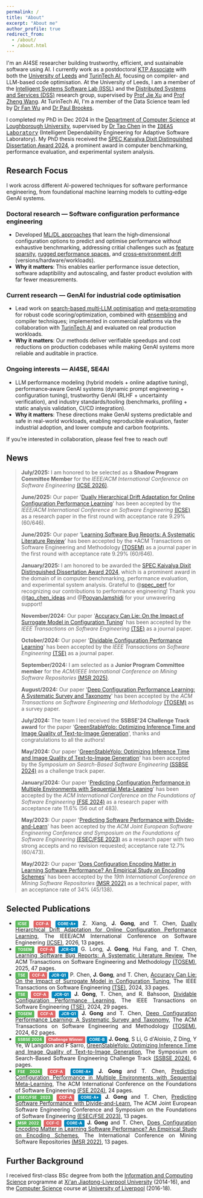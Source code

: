 ```yaml
---
permalink: /
title: "About"
excerpt: "About me"
author_profile: true
redirect_from: 
  - /about/
  - /about.html
---
```


I'm an AI4SE researcher building trustworthy, efficient, and sustainable software using AI. I currently work as a postdoctoral [KTP Associate](https://www.ktp-uk.org/) with both the [University of Leeds](https://www.leeds.ac.uk/) and [TurinTech AI](https://www.turintech.ai/), focusing on compiler- and LLM-based code optimisation.
At the University of Leeds, I am a member of the [Intelligent Systems Software Lab (ISSL)](https://issl-uk.com/) and the [Distributed Systems and Services (DSS)](https://distributed-systems.leeds.ac.uk/) research group, supervised by [Prof Jie Xu](https://eps.leeds.ac.uk/computing/staff/331/professor-jie-xu) and [Prof Zheng Wang](https://zwang4.github.io/). 
At TurinTech AI, I'm a member of the Data Science team led by [Dr Fan Wu](https://scholar.google.com/citations?user=p8z2_usAAAAJ&hl=en) and [Dr Paul Brookes](https://www.linkedin.com/in/paul-brookes-125288b2/).

I completed my PhD in Dec 2024 in the [Department of Computer Science](https://www.lboro.ac.uk/departments/compsci/) at [Loughborough University](https://www.lboro.ac.uk/), supervised by [Dr Tao Chen](https://scholar.google.co.uk/citations?user=K4teyvoAAAAJ&hl=en) in the [<kbd>IDEAS Laboratory</kbd>](https://ideas-labo.github.io/) (Intelligent Dependability Engineering for Adaptive Software Laboratory). My PhD thesis received the [SPEC Kaivalya Dixit Distinguished Dissertation Award 2024](https://research.spec.org/awards/), a prominent award in computer benchmarking, performance evaluation, and experimental system analysis.

## Research Focus
I work across different AI-powered techniques for software performance engineering, from foundational machine learning models to cutting‑edge GenAI systems.

### Doctoral research — Software configuration performance engineering
- Developed [ML/DL approaches](https://dl.acm.org/doi/full/10.1145/3702986) that learn the 
  high‑dimensional configuration options to 
  predict and optimise performance without 
  exhaustive benchmarking, addressing critial 
  challenges such as [feature sparsity](https://ieeexplore.ieee.org/abstract/document/10744216), [rugged performance spaces](https://ieeexplore.ieee.org/abstract/document/10832565), and [cross‑environment drift](https://dl.acm.org/doi/abs/10.1145/3643743) (versions/hardware/workloads).
- **Why it matters**: This 
  enables earlier performance issue detection, 
  software adaptibility and autoscaling, and 
  faster product evolution with far fewer 
  measurements.

### Current research — GenAI for industrial code optimisation
- Lead work on [search-based multi‑LLM optimisation](https://arxiv.org/abs/2501.01277) and [meta‑prompting](https://arxiv.org/abs/2508.01443) for robust code scoring/optimization, combined with [ensembling](https://arxiv.org/abs/2503.13505) and compiler techniques; implemented in commercial platforms via the collaboration with [TurinTech AI](https://www.turintech.ai/) and evaluated on real production workloads.
- **Why it matters**: Our methods deliver verifiable speedups and cost reductions on production codebases while making GenAI systems more reliable and auditable in practice.

### Ongoing interests — AI4SE, SE4AI
- LLM performance modeling (hybrid models + online adaptive tuning), performance‑aware GenAI systems (dynamic prompt engineering + configuration tuning), trustworthy GenAI (RLHF + uncertainty verification), and industry standards/tooling (benchmarks, profiling + static analysis validation, CI/CD integration).
- **Why it matters**: These directions make GenAI 
 systems predictable and safe in real-world 
 workloads, enabling reproducible evaluation, 
 faster industrial adoption, and lower compute 
 and carbon footprints.

If you’re interested in collaboration, please feel free to reach out!

## News
>
> **July/2025:** I am honored to be selected as a **Shadow Program Committee Member** for the *IEEE/ACM International Conference on Software Engineering* [(ICSE 2026)](https://conf.researchr.org/home/icse-2026).
>
>
> **June/2025:** Our paper '[Dually Hierarchical Drift Adaptation for Online Configuration Performance Learning](https://arxiv.org/abs/2507.08730)' has been accepted by the *IEEE/ACM International Conference on Software Engineering* [(ICSE)](https://conf.researchr.org/home/icse-2026) as a research paper in the first round with acceptance rate 9.29% (60/646).
>
>
> **June/2025:** Our paper '[Learning Software Bug Reports: A Systematic Literature Review](https://dl.acm.org/doi/abs/10.1145/3750040)' has been accepted by the *ACM Transactions on Software Engineering and Methodology
[(TOSEM)](https://dl.acm.org/toc/tosem/justaccepted) as a journal paper in the first round with acceptance rate 9.29% (60/646).
>
>
> **January/2025:** I am honored to be awarded the [SPEC Kaivalya Dixit Distinguished Dissertation Award 2024](https://research.spec.org/news/2025-01-31-00-00-winner-of-spec-kaivalya-dixit-distinguished-dissertation-award-2024/), 
which is a prominent award in the domain of in computer benchmarking, performance evaluation, and experimental system analysis. 
Grateful to @[spec_perf](https://x.com/spec_perf) for recognizing our contributions to performance engineering! Thank you @[tao_chen_ideas](https://x.com/tao_chen_ideas) and @[PooyanJamshidi](https://x.com/PooyanJamshidi) for your unwavering support!
>
> 
> **November/2024:** Our paper '[Accuracy Can Lie: On the Impact of Surrogate Model in Configuration Tuning](https://ieeexplore.ieee.org/abstract/document/10832565)' has been accepted by the *IEEE Transactions on Software Engineering* [(TSE)](https://ieeexplore.ieee.org/xpl/RecentIssue.jsp?punumber=32) as a journal paper.
>
> 
> **October/2024:** Our paper '[Dividable Configuration Performance Learning](https://arxiv.org/abs/2409.07629)' has been accepted by the *IEEE Transactions on Software Engineering* [(TSE)](https://ieeexplore.ieee.org/xpl/RecentIssue.jsp?punumber=32) as a journal paper.
>
> 
> **September/2024:** I am selected as a **Junior Program Committee member** for the *ACM/IEEE International Conference on Mining Software Repositories* [(MSR 2025)](https://conf.researchr.org/home/msr-2025).
>
> 
> **August/2024:** Our paper '[Deep Configuration Performance Learning: A Systematic Survey and Taxonomy](https://arxiv.org/abs/2403.03322)' has been accepted by the *ACM Transactions on Software Engineering and Methodology* [(TOSEM)](https://dl.acm.org/journal/tosem) as a survey paper.
>
> 
> **July/2024:** The team I led received the **SSBSE'24 Challenge Track award** for the paper '[GreenStableYolo: Optimizing Inference Time and Image Quality of Text-to-Image Generation](https://arxiv.org/abs/2407.14982)', thanks and 
congratulations to all the authors!  
>
> 
> **May/2024:** Our paper '[GreenStableYolo: Optimizing Inference Time and Image Quality of Text-to-Image Generation](https://arxiv.org/abs/2407.14982)' has been accepted by the *Symposium on Search-Based Software Engineering* [(SSBSE 2024)](https://conf.researchr.org/track/ssbse-2024/ssbse-2024-challenge) as a challenge track paper. 
>
> 
> **January/2024:** Our paper '[Predicting Configuration Performance in Multiple Environments with Sequential Meta-Leaning](https://arxiv.org/abs/2402.03183)' has been accepted by the *ACM International Conference on the Foundations of Software Engineering* [(FSE 2024)](https://conf.researchr.org/home/fse-2024) as a research paper with acceptance rate 11.6% (56 out of 483). 
>
>
> **May/2023:** Our paper '[Predicting Software Performance with Divide-and-Learn](https://arxiv.org/pdf/2306.06651)' has been accepted by the *ACM Joint European Software Engineering Conference and Symposium on the Foundations of Software Engineering* [(ESEC/FSE 2023)](https://2023.esec-fse.org/) as a research paper with two strong accepts and no revision requested; acceptance rate 12.7% (60/473).
>
> **May/2022:** Our paper '[Does Configuration Encoding Matter in Learning Software Performance? An Empirical Study on Encoding Schemes](https://arxiv.org/abs/2203.15988)' has been accepted by the *19th International Conference on Mining Software Repositories* [(MSR 2022)](https://conf.researchr.org/details/msr-2022/msr-2022-technical-papers/1/Does-Configuration-Encoding-Matter-in-Learning-Software-Performance-An-Empirical-Stu) as a technical paper, with an acceptance rate of 34% (45/138).
>
>

## Selected Publications
* <div style="text-align: justify"><span style="background-color:#5cb85c;display: inline;padding: .2em .6em .3em;font-size: 75%;font-weight: bold;line-height: 1;color: #ffffff;text-align: center;white-space: nowrap;vertical-align: baseline;border-radius: .25em;">ICSE</span> <span style="background-color:#e06666;display: inline;padding: .2em .6em .3em;font-size: 75%;font-weight: bold;line-height: 1;color: #ffffff;text-align: center;white-space: nowrap;vertical-align: baseline;border-radius: .25em;">CCF-A</span> <span style="background-color:#0087BD;display: inline;padding: .2em .6em .3em;font-size: 75%;font-weight: bold;line-height: 1;color: #ffffff;text-align: center;white-space: nowrap;vertical-align: baseline;border-radius: .25em;">CORE-A*</span> Z. Xiang, <b>J. Gong</b>, and T. Chen, <a href="https://arxiv.org/abs/2507.08730">Dually Hierarchical Drift Adaptation for Online Configuration Performance Learning</a>, The IEEE/ACM International Conference on Software Engineering <a href="https://conf.researchr.org/home/icse-2026">(ICSE)</a>, 2026, 13 pages. </div>

* <div style="text-align: justify"><span style="background-color:#5cb85c;display: inline;padding: .2em .6em .3em;font-size: 75%;font-weight: bold;line-height: 1;color: #ffffff;text-align: center;white-space: nowrap;vertical-align: baseline;border-radius: .25em;">TOSEM</span> <span style="background-color:#e06666;display: inline;padding: .2em .6em .3em;font-size: 75%;font-weight: bold;line-height: 1;color: #ffffff;text-align: center;white-space: nowrap;vertical-align: baseline;border-radius: .25em;">CCF-A</span> <span style="background-color:#0087BD;display: inline;padding: .2em .6em .3em;font-size: 75%;font-weight: bold;line-height: 1;color: #ffffff;text-align: center;white-space: nowrap;vertical-align: baseline;border-radius: .25em;">JCR-Q1</span> G. Long, <b>J. Gong</b>, Hui Fang, and T. Chen, <a href="https://dl.acm.org/doi/abs/10.1145/3750040">Learning Software Bug Reports: A Systematic Literature Review</a>, The ACM Transactions on Software Engineering and Methodology <a href="https://dl.acm.org/toc/tosem/justaccepted">(TOSEM)</a>, 2025, 47 pages. </div>

* <div style="text-align: justify"><span style="background-color:#5cb85c;display: inline;padding: .2em .6em .3em;font-size: 75%;font-weight: bold;line-height: 1;color: #ffffff;text-align: center;white-space: nowrap;vertical-align: baseline;border-radius: .25em;">TSE</span> <span style="background-color:#e06666;display: inline;padding: .2em .6em .3em;font-size: 75%;font-weight: bold;line-height: 1;color: #ffffff;text-align: center;white-space: nowrap;vertical-align: baseline;border-radius: .25em;">CCF-A</span> <span style="background-color:#0087BD;display: inline;padding: .2em .6em .3em;font-size: 75%;font-weight: bold;line-height: 1;color: #ffffff;text-align: center;white-space: nowrap;vertical-align: baseline;border-radius: .25em;">JCR-Q1</span> P. Chen, <b>J. Gong</b>, and T. Chen, <a href="https://ieeexplore.ieee.org/abstract/document/10832565">Accuracy Can Lie: On the Impact of Surrogate Model in Configuration Tuning</a>, The IEEE Transactions on Software Engineering <a href="https://ieeexplore.ieee.org/xpl/RecentIssue.jsp?punumber=32">(TSE)</a>, 2024, 33 pages. </div>

* <div style="text-align: justify"><span style="background-color:#5cb85c;display: inline;padding: .2em .6em .3em;font-size: 75%;font-weight: bold;line-height: 1;color: #ffffff;text-align: center;white-space: nowrap;vertical-align: baseline;border-radius: .25em;">TSE</span> <span style="background-color:#e06666;display: inline;padding: .2em .6em .3em;font-size: 75%;font-weight: bold;line-height: 1;color: #ffffff;text-align: center;white-space: nowrap;vertical-align: baseline;border-radius: .25em;">CCF-A</span> <span style="background-color:#0087BD;display: inline;padding: .2em .6em .3em;font-size: 75%;font-weight: bold;line-height: 1;color: #ffffff;text-align: center;white-space: nowrap;vertical-align: baseline;border-radius: .25em;">JCR-Q1</span> <b>J. Gong</b>, T. Chen, and R. Bahsoon, <a href="https://arxiv.org/abs/2409.07629">Dividable Configuration Performance Learning</a>, The IEEE Transactions on Software Engineering <a href="https://ieeexplore.ieee.org/xpl/RecentIssue.jsp?punumber=32">(TSE)</a>, 2024, 29 pages. </div>

* <div style="text-align: justify"><span style="background-color:#5cb85c;display: inline;padding: .2em .6em .3em;font-size: 75%;font-weight: bold;line-height: 1;color: #ffffff;text-align: center;white-space: nowrap;vertical-align: baseline;border-radius: .25em;">TOSEM</span> <span style="background-color:#e06666;display: inline;padding: .2em .6em .3em;font-size: 75%;font-weight: bold;line-height: 1;color: #ffffff;text-align: center;white-space: nowrap;vertical-align: baseline;border-radius: .25em;">CCF-A</span> <span style="background-color:#0087BD;display: inline;padding: .2em .6em .3em;font-size: 75%;font-weight: bold;line-height: 1;color: #ffffff;text-align: center;white-space: nowrap;vertical-align: baseline;border-radius: .25em;">JCR-Q1</span> <b>J. Gong</b> and T. Chen, <a href="https://arxiv.org/abs/2403.03322">Deep Configuration Performance Learning: A Systematic Survey and Taxonomy</a>, The ACM Transactions on Software Engineering and Methodology <a href="https://dl.acm.org/journal/tosem">(TOSEM)</a>, 2024, 62 pages. </div>

* <div style="text-align: justify"><span style="background-color:#5cb85c;display: inline;padding: .2em .6em .3em;font-size: 75%;font-weight: bold;line-height: 1;color: #ffffff;text-align: center;white-space: nowrap;vertical-align: baseline;border-radius: .25em;">SSBSE 2024</span> <span style="background-color:#e06666;display: inline;padding: .2em .6em .3em;font-size: 75%;font-weight: bold;line-height: 1;color: #ffffff;text-align: center;white-space: nowrap;vertical-align: baseline;border-radius: .25em;">Challenge Winner</span> <span style="background-color:#0087BD;display: inline;padding: .2em .6em .3em;font-size: 75%;font-weight: bold;line-height: 1;color: #ffffff;text-align: center;white-space: nowrap;vertical-align: baseline;border-radius: .25em;">CORE-B</span> <b>J. Gong</b>, S Li, G d'Aloisio, Z Ding, Y Ye, W Langdon and F Sarro, <a href="https://arxiv.org/abs/2407.14982">GreenStableYolo: Optimizing Inference Time and Image Quality of Text-to-Image Generation</a>, The Symposium on Search-Based Software Engineering Challenge Track <a href="https://conf.researchr.org/track/ssbse-2024/ssbse-2024-challenge">(SSBSE 2024)</a>, 6 pages. </div>

* <div style="text-align: justify"><span style="background-color:#5cb85c;display: inline;padding: .2em .6em .3em;font-size: 75%;font-weight: bold;line-height: 1;color: #ffffff;text-align: center;white-space: nowrap;vertical-align: baseline;border-radius: .25em;">FSE 2024</span> <span style="background-color:#e06666;display: inline;padding: .2em .6em .3em;font-size: 75%;font-weight: bold;line-height: 1;color: #ffffff;text-align: center;white-space: nowrap;vertical-align: baseline;border-radius: .25em;">CCF-A</span> <span style="background-color:#0087BD;display: inline;padding: .2em .6em .3em;font-size: 75%;font-weight: bold;line-height: 1;color: #ffffff;text-align: center;white-space: nowrap;vertical-align: baseline;border-radius: .25em;">CORE-A*</span> <b>J. Gong</b> and T. Chen, <a href="https://arxiv.org/abs/2402.03183">Predicting Configuration Performance in Multiple Environments with Sequential Meta-Learning</a>, The ACM International Conference on the Foundations of Software Engineering <a href="https://conf.researchr.org/home/fse-2024">(FSE 2024)</a>, 24 pages. </div>

* <div style="text-align: justify"><span style="background-color:#5cb85c;display: inline;padding: .2em .6em .3em;font-size: 75%;font-weight: bold;line-height: 1;color: #ffffff;text-align: center;white-space: nowrap;vertical-align: baseline;border-radius: .25em;">ESEC/FSE 2023</span> <span style="background-color:#e06666;display: inline;padding: .2em .6em .3em;font-size: 75%;font-weight: bold;line-height: 1;color: #ffffff;text-align: center;white-space: nowrap;vertical-align: baseline;border-radius: .25em;">CCF-A</span> <span style="background-color:#0087BD;display: inline;padding: .2em .6em .3em;font-size: 75%;font-weight: bold;line-height: 1;color: #ffffff;text-align: center;white-space: nowrap;vertical-align: baseline;border-radius: .25em;">CORE-A*</span> <b>J. Gong</b> and T. Chen, <a href="https://arxiv.org/pdf/2306.06651">Predicting Software Performance with Divide-and-Learn</a>, The ACM Joint European Software Engineering Conference and Symposium on the Foundations of Software Engineering <a href="https://2023.esec-fse.org/">(ESEC/FSE 2023)</a>, 13 pages. </div>

* <div style="text-align: justify"><span style="background-color:#5cb85c;display: inline;padding: .2em .6em .3em;font-size: 75%;font-weight: bold;line-height: 1;color: #ffffff;text-align: center;white-space: nowrap;vertical-align: baseline;border-radius: .25em;">MSR 2022</span> <span style="background-color:#e06666;display: inline;padding: .2em .6em .3em;font-size: 75%;font-weight: bold;line-height: 1;color: #ffffff;text-align: center;white-space: nowrap;vertical-align: baseline;border-radius: .25em;">CCF-C</span> <span style="background-color:#0087BD;display: inline;padding: .2em .6em .3em;font-size: 75%;font-weight: bold;line-height: 1;color: #ffffff;text-align: center;white-space: nowrap;vertical-align: baseline;border-radius: .25em;">CORE-A</span> <b>J. Gong</b> and T. Chen, <a href="https://arxiv.org/abs/2203.15988">Does Configuration Encoding Matter in Learning Software Performance? An Empirical Study on Encoding Schemes</a>, The International Conference on Mining Software Repositories <a href="https://conf.researchr.org/details/msr-2022/msr-2022-technical-papers/1/Does-Configuration-Encoding-Matter-in-Learning-Software-Performance-An-Empirical-Stu">(MSR 2022)</a>, 13 pages. </div>


 

## Further Background
I received first-class BSc degree from both the [Information and Computing Science](https://www.xjtlu.edu.cn/en/study/undergraduate/information-and-computing-science)
programme at [Xi'an Jiaotong-Liverpool University](https://www.xjtlu.edu.cn/) (2014-16), and the [Computer Science](https://www.liverpool.ac.uk/courses/2024/computer-science-bsc-hons) 
course at [University of Liverpool](https://www.liverpool.ac.uk/) (2016-18). 